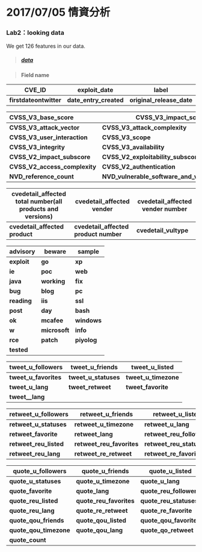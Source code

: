 # 2017/07/05 情資分析

### Lab2：looking data

We get 126 features in our data.



> ##### [data](https://goo.gl/k7tqyY)



> **Field name**

| **CVE_ID**             | **exploit_date**       | **label**                 | **zeroday_price** |
| ---------------------- | ---------------------- | ------------------------- | ----------------- |
| **firstdateontwitter** | **date_entry_created** | **original_release_date** | **overview**      |

| **CVSS_V3_base_score**        | **CVSS_V3_impact_score**                 | **CVSS_V3_exploitability_score** |
| :---------------------------- | ---------------------------------------- | -------------------------------- |
| **CVSS_V3_attack_vector**     | **CVSS_V3_attack_complexity**            | **CVSS_V3_privileges_required**  |
| **CVSS_V3_user_interaction**  | **CVSS_V3_scope**                        | **CVSS_V3_confidentiality**      |
| **CVSS_V3_integrity**         | **CVSS_V3_availability**                 | **CVSS_V2_base_score**           |
| **CVSS_V2_impact_subscore**   | **CVSS_V2_exploitability_subscore**      | **CVSS_V2_access_vector**        |
| **CVSS_V2_access_complexity** | **CVSS_V2_authentication**               | **CVSS_V2_impact_type**          |
| **NVD_reference_count**       | **NVD_vulnerable_software_and_versions_count** | **NVD_CWEID**                    |

| **cvedetail_affected  total number(all products and versions)** | **cvedetail_affected vender**         | **cvedetail_affected vender number** |
| ---------------------------------------- | ------------------------------------- | ------------------------------------ |
| **cvedetail_affected  product**          | **cvedetail_affected product number** | **cvedetail_vultype**                |

| **advisory** | **beware**    | **sample**  |
| ------------ | ------------- | ----------- |
| **exploit**  | **go**        | **xp**      |
| **ie**       | **poc**       | **web**     |
| **java**     | **working**   | **fix**     |
| **bug**      | **blog**      | **pc**      |
| **reading**  | **iis**       | **ssl**     |
| **post**     | **day**       | **bash**    |
| **ok**       | **mcafee**    | **windows** |
| **w**        | **microsoft** | **info**    |
| **rce**      | **patch**     | **piyolog** |
| **tested**   |               |             |

| **tweet_u_followers** | **tweet_u_friends**  | **tweet_u_listed**   |
| --------------------- | -------------------- | -------------------- |
| **tweet_u_favorites** | **tweet_u_statuses** | **tweet_u_timezone** |
| **tweet_u_lang**      | **tweet_retweet**    | **tweet_favorite**   |
| **tweet__lang**       |                      |                      |

| **retweet_u_followers** | **retweet_u_friends**     | **retweet_u_listed**      | **retweet_u_favorites**  |
| ----------------------- | ------------------------- | ------------------------- | ------------------------ |
| **retweet_u_statuses**  | **retweet_u_timezone**    | **retweet_u_lang**        | **retweet_retweet**      |
| **retweet_favorite**    | **retweet_lang**          | **retweet_reu_followers** | **retweet_reu_friends**  |
| **retweet_reu_listed**  | **retweet_reu_favorites** | **retweet_reu_statuses**  | **retweet_reu_timezone** |
| **retweet_reu_lang**    | **retweet_re_retweet**    | **retweet_re_favorite**   | **retweet_count**        |

| **quote_u_followers**  | **quote_u_friends**     | **quote_u_listed**      | **quote_u_favorites**   |
| ---------------------- | ----------------------- | ----------------------- | ----------------------- |
| **quote_u_statuses**   | **quote_u_timezone**    | **quote_u_lang**        | **quote_retweet**       |
| **quote_favorite**     | **quote_lang**          | **quote_reu_followers** | **quote_reu_friends**   |
| **quote_reu_listed**   | **quote_reu_favorites** | **quote_reu_statuses**  | **quote_reu_timezone**  |
| **quote_reu_lang**     | **quote_re_retweet**    | **quote_re_favorite**   | **quote_qou_followers** |
| **quote_qou_friends**  | **quote_qou_listed**    | **quote_qou_favorites** | **quote_qou_statuses**  |
| **quote_qou_timezone** | **quote_qou_lang**      | **quote_qo_retweet**    | **quote_qo_favorite**   |
| **quote_count**        |                         |                         |                         |